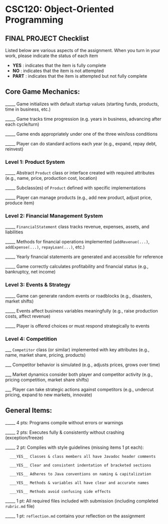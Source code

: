 # CSC120: Object-Oriented Programming
## FINAL PROJECT Checklist

Listed below are various aspects of the assignment.  When you turn in your work, please indicate the status of each item

- **YES** : indicates that the item is fully complete
- **NO** : indicates that the item is not attempted
- **PART** : indicates that the item is attempted but not fully complete


## Core Game Mechanics:

_____ Game initializes with default startup values (starting funds, products, time in business, etc.)

_____ Game tracks time progression (e.g. years in business, advancing after each cycle/turn)

_____ Game ends appropriately under one of the three win/loss conditions

_____ Player can do standard actions each year (e.g., expand, repay debt, reinvest)

### Level 1: Product System

_____ Abstract `Product` class or interface created with required attributes (e.g., name, price, production cost, location)

_____ Subclass(es) of `Product` defined with specific implementations

_____ Player can manage products (e.g., add new product, adjust price, produce item)

### Level 2: Financial Management System

_____ `FinancialStatement` class tracks revenue, expenses, assets, and liabilities

_____ Methods for financial operations implemented (`addRevenue(...)`, `addExpense(...)`, `repayLoan(...)`, etc.)

_____ Yearly financial statements are generated and accessible for reference

_____ Game correctly calculates profitability and financial status (e.g., bankruptcy, net income)

### Level 3: Events & Strategy

_____ Game can generate random events or roadblocks (e.g., disasters, market shifts)

_____ Events affect business variables meaningfully (e.g., raise production costs, affect revenue)

_____ Player is offered choices or must respond strategically to events

### Level 4: Competition

___ `Competitor` class (or similar) implemented with key attributes (e.g., name, market share, pricing, products)

___ Competitor behavior is simulated (e.g., adjusts prices, grows over time)

___ Market dynamics consider both player and competitor activity (e.g., pricing competition, market share shifts)

___ Player can take strategic actions against competitors (e.g., undercut pricing, expand to new markets, innovate)



## General Items:

_____ 4 pts: Programs compile without errors or warnings

_____ 2 pts: Executes fully & consistently without crashing (exception/freeze)

_____ 2 pt: Complies with style guidelines (missing items 1 pt each):

      ___YES__ Classes & class members all have Javadoc header comments

      ___YES__ Clear and consistent indentation of bracketed sections

      ___YES__ Adheres to Java conventions on naming & capitalization

      ___YES__ Methods & variables all have clear and accurate names

      ___YES__ Methods avoid confusing side effects

_____ 1 pt: All required files included with submission (including completed `rubric.md` file)

_____ 1 pt: `reflection.md` contains your reflection on the assignment
